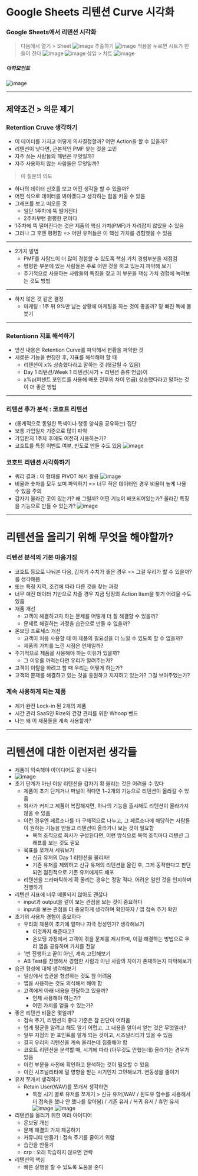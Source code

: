 Google Sheets 리텐션 Curve 시각화
===

### Google Sheets에서 리텐션 시각화

> 다음에서 열기 > Sheet
![image](https://github.com/user-attachments/assets/1895e9e0-b416-441f-b555-8cda589cd07a)
> 추출하기
![image](https://github.com/user-attachments/assets/25e2390e-e0a1-4e6f-882e-e00473ca5642)
> 적용을 누르면 시트가 만들어 진다
![image](https://github.com/user-attachments/assets/f281e830-f589-4bff-8f79-8a0717dac76d)
![image](https://github.com/user-attachments/assets/116d4124-2f2d-467c-ad19-238e51b8b24f)
> 삼입 > 차트
![image](https://github.com/user-attachments/assets/b34fe743-6af7-4464-a838-4f0c69966669)
##### 아하모언트
![image](https://github.com/user-attachments/assets/69b750a5-d32b-4e6a-80f4-8e16a93f5287)

-------
제약조건 > 의문 제기 
-------
### Retention Cruve 생각하기
+ 이 데이터를 가지고 어떻게 의사결정할까? 어떤 Action을 할 수 있을까?
+ 리텐션이 낮다면, 근본적인 PMF 찾는 것을 고민
+ 자주 쓰는 사람들의 패턴은 무엇일까?
+ 자주 사용하지 않는 사람들은 무엇일까?

> 이 질문의 의도
+ 하나의 데이터 신호를 보고 어떤 생각을 할 수 있을까?
+ 어떤 식으로 데이터를 봐야겠다고 생각하는 힘을 키울 수 있음
+ 그래프를 보고 떠오른 것
    + 일단 1주차에 뚝 떨어진다
    + 2주차부턴 평평한 편이다
+ 1주차에 뚝 떨어진다는 것은 제품의 핵심 가치(PMF)가 자리잡지 않았을 수 있음
+ 그러나 그 후엔 평평함 => 어떤 유저들은 이 핵심 가치를 경험했을 수 있음
---------------------
+ 2가지 발법
  + PMF를 사람드이 더 많이 경험할 수 있도록 핵심 가치 경험부분을 재점검
  + 평평한 부분에 있는 사람들은 주로 어떤 것을 하고 있는지 파악해 보기
  + 주기적으로 사용하는 사람들의 특징을 찾고 이 부분을 핵심 가치 경험에 녹여보는 것도 방법
 ---------------
 + 하지 않은 것 같은 결정
   + 마케팅 : 1주 뒤 9%만 남는 상황에 마케팅을 하는 것이 좋을까? 밑 빠진 독에 물 붓기
  
  --------------
  ### Retentionn 지표 해석하기
  + 앞선 내용은 Retention Curve를 파악해서 현황을 파악한 것
  + 새로운 기능을 런칭한 후, 지표를 해석해야 할 때
      + 리텐션이 x% 상승했다라고 말하는 것 (헷갈릴 수 있음)
      + Day 1 리텐션/Week 1 리텐션(시기 + 리텐션 종류 언급)이
      + x%p(퍼센트 포인트를 사용해 배포 전후의 차이 언급) 상승했다라고 말하는 것이 더 좋은 방법
   

  -----------
### 리텐션 추가 분석 : 코호트 리텐션

+ (통계적으로 동일한 특색이나 행동 양식을 공유하는) 집단
+ 보통 가입일자 기준으로 많이 파악
+ 가입한지 1주차 후에도 여전히 사용하는가?
+ 코호트를 특정 이벤트 여부, 빈도로 만들 수도 있음
   ![image](https://github.com/user-attachments/assets/44f8a18f-3fa7-4357-bdf8-6e0d56291de6)

### 코호트 리텐션 시각화하기
+ 쿼리 결과 : 이 형태를 PIVOT 해서 활용
![image](https://github.com/user-attachments/assets/7f5c6da5-3eb3-4038-a3db-8ea3cf933b3a)
+ 비율과 숫자를 모두 보며 파악하기 => 너무 작은 데이터인 경우 비율이 높게 나올 수 있음 주의
+ 갑자기 올라간 곳이 있는가? 왜 그럴까? 어떤 기능이 배포되어있는가? 올라간 특징을 기능으로 만들 수 있는가?
![image](https://github.com/user-attachments/assets/c15f4016-0983-4df5-9da8-b051d2cc2fd5)

-----------
리텐션을 올리기 위해 무엇을 해야할까?
===

### 리텐션 분석의 기본 마음가짐
+ 코호트 등으로 나눠본 다음, 갑자기 수치가 좋은 경우 => 그걸 우리가 할 수 있을까?를 생각해봄
+ 또는 특정 지역, 조건에 따라 다른 것을 찾는 과정
+ 너무 예전 데이터 기반으로 차즐 경우 지금 당장의 Action Item을 찾기 어려울 수도 있음
+ 재품 개선
    + 고객이 해결하고자 하는 문제를 어떻게 더 잘 해결할 수 있을까?
    + 문제르 해결하는 과정을 습관으로 만들 수 없을까?
+ 온보딩 프로세스 개선
    + 고객이 처음 사용할 때 이 제품의 필요성을 더 느낄 수 있도록 할 수 없을까?
    + 제품의 가치를 느낀 시점은 언제일까?
+ 주기적으로 제품을 사용해야 하는 이유가 있을까?
    + 그 이유를 까먹는다면 우리가 알려주는가?
+ 고객이 이탈을 하려고 할 때 우리는 어떻게 하는가?
+ 고객의 문제를 해결하고 있는 것을 응원하고 지지하고 있는가? 그걸 보여주었는가?

### 계속 사용하게 되는 제품
+ 제가 완전 Lock-in 된 2개의 제품
+ 시간 관리 SaaS인 Rize와 건강 관리를 위한 Whoop 밴드
+ 나는 왜 이 제품들을 계속 사용할까?


--------
리텐션에 대한 이런저런 생각들
==
+ 제품이 익숙해야 아이디어도 잘 나온다
+ 
  ![image](https://github.com/user-attachments/assets/ed38c04b-f978-4d35-98fc-053222388588)
+ 초기 단계가 아닌 이상 리텐션을 갑자기 확 올리는 것은 어려울 수 있다
    + 제품이 초기 단계거나 퍼널이 적다면 1~2개의 기능으로 리텐션이 올라갈 수 있음
    + 회사가 커지고 제품이 복잡해지면, 하나의 기능을 출시해도 리텐션이 올라가지 않을 수 있음
    + 이런 경우엔 페르소나를 더 구체적으로 나누고, 그 페르소나에 해당하는 사람들이 원하는 기능을 만들고 리텐션이 올라가나 보는 것이 필요함
        + 목적 조직으로 회사가 구성된다면, 이런 방식으로 목적 조직마다 리텐션 그래프를 보는 것도 필요
   + 목표를 쪼개서 세워보기
       + 신규 유저의 Day 1 리텐션을 올리자!
       + 기존 유저를 제외하고 신규 유저의 리텐션을 올린 후, 그게 동작한다고 판단되면 점진적으로 기존 유저에게도 배포
  + 리텐션을 드라마틱하게 확 올리는 경우는 정말 적다. 어려운 일인 것을 인지하며 진행하기
+ 리텐션 지표에 너무 매몰되지 않아도 괜찮다
    + input과 output을 같이 보는 관점을 보는 것이 중요하다
    + input을 보는 관점을 더 중요하게 생각하며 확인하자 / 앱 접속 주기 확인 
+ 초기의 사용자 경험이 중요하다
    + 우리의 제품이 초기에 얼마나 지극 정성인가? 생각해보기
        + 이것까지 해준다고?
        + 온보딩 과정에서 고객이 겪을 문제를 제시하며, 이걸 해결하는 방법으로 우리 앱을 공유하며 가치를 전달
   +  1번 진행하고 끝이 아닌, 계속 고민해보기
    + AB Test를 진행해서 경험한 사람과 아닌 사람의 차이가 존재하는지 파악해보기
+ 습관 형성에 대해 생각해보기
    + 일상에서 습관을 형성하는 것도 참 어려움
    + 앱을 사용하는 것도 의식해서 해야 함
    + 고객에게 아래 내용을 전달하고 있을까?
        + 언제 사용해야 하는가?
        + 어떤 가치를 얻을 수 있는가?
+ 좋은 리텐션 비율은 몇일까?
    + 접속 주기, 리텐션의 좋다 기준은 참 판단이 어려움
    + 업계 평균을 알려고 해도 알기 어렵고, 그 내용을 알아서 얻는 것은 무엇일까?
    + 일부 지점의 한 포인트를 알게 되는 것이고, 시즈널리티가 있을 수 있음
    + 결국 우리의 리텐션을 계속 올리는데 집중해야 함
    + 코호트 리텐션을 분석할 때, 시기에 따라 (아무것도 안했는데) 올라가는 경우가 있음
    + 이런 부분을 사전에 확인하고 분석하는 것이 필요할 수 있음
    + 이런 시즈널리티에 덜 영향을 받는 시기인지 고민해보기. 변동성을 줄이기
+ 유저 쪼개서 생각하기
    + Retain User(WAV)를 쪼개서 생각하면
        + 특정 시기 별로 유저를 쪼개기 > 신규 유저(WAV / 윈도우 함수를 사용해서 더 접속을 했나 안 했나를 찾아봄) / 기존 유저 / 복귀 유저 / 휴먼 유저
![image](https://github.com/user-attachments/assets/6887230a-e52d-41a4-a6d3-e2c1b5363c94)
![image](https://github.com/user-attachments/assets/400c17a6-553f-4763-bfe2-e2778cee4c58)
+ 리텐션을 올리기 위한 여러 아이디어
    + 온보딩 개선
    + 문제 해결의 가치 제공하기
    + 커뮤니티 만들기 : 접속 주기를 줄이기 위함
    + 습관을 만들기 
    + crp : 오래 학습하지 않으면 연락
+ 리텐션의 핵심
    + 빠른 실행을 할 수 있도록 도움을 준디


